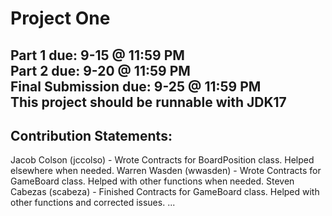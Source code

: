# Project One
Part 1 due: 9-15 @ 11:59 PM \
Part 2 due: 9-20 @ 11:59 PM \
Final Submission due: 9-25 @ 11:59 PM \
This project should be runnable with JDK17
--------------------------------------------------------
## Contribution Statements:

Jacob Colson (jccolso) - Wrote Contracts for BoardPosition class. Helped elsewhere when needed.
Warren Wasden (wwasden) - Wrote Contracts for GameBoard class. Helped with other functions when needed.
Steven Cabezas (scabeza) - Finished Contracts for GameBoard class. Helped with other functions and corrected issues.
...